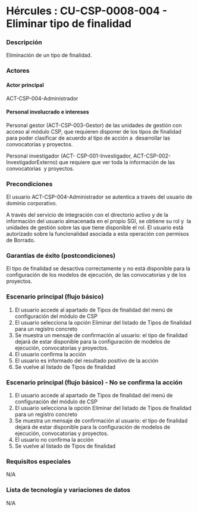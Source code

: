 # Hércules : CU\-CSP\-0008\-004 \- Eliminar tipo de finalidad



### Descripción

Eliminación de un tipo de finalidad.

### Actores

#### Actor principal

ACT\-CSP\-004\-Administrador

#### Personal involucrado e intereses

Personal gestor (ACT\-CSP\-003\-Gestor) de las unidades de gestión con acceso al módulo CSP, que requieren disponer de los tipos de finalidad para poder clasificar de acuerdo al tipo de acción a  desarrollar las convocatorias y proyectos.

Personal investigador (ACT\- CSP\-001\-Investigador, ACT\-CSP\-002\-InvestigadorExterno) que requiere que ver toda la información de las convocatorias  y proyectos.

### Precondiciones

El usuario ACT\-CSP\-004\-Administrador se autentica a través del usuario de dominio corporativo.

A través del servicio de integración con el directorio activo y de la información del usuario almacenada en el propio SGI, se obtiene su rol y  la unidades de gestión sobre las que tiene disponible el rol. El usuario está autorizado sobre la funcionalidad asociada a esta operación con permisos de Borrado.

### Garantías de éxito (postcondiciones)

El tipo de finalidad se desactiva correctamente y no está disponible para la configuración de los modelos de ejecución, de las convocatorias y de los proyectos.

### Escenario principal (flujo básico)

1. El usuario accede al apartado de Tipos de finalidad del menú de configuración del módulo de CSP
2. El usuario selecciona la opción Eliminar del listado de Tipos de finalidad para un registro concreto
3. Se muestra un mensaje de confirmación al usuario: el tipo de finalidad dejará de estar disponible para la configuración de modelos de ejecución, convocatorias y proyectos.
4. El usuario confirma la acción
5. El usuario es informado del resultado positivo de la acción
6. Se vuelve al listado de Tipos de finalidad

  


### Escenario principal (flujo básico) \- No se confirma la acción

1. El usuario accede al apartado de Tipos de finalidad del menú de configuración del módulo de CSP
2. El usuario selecciona la opción Eliminar del listado de Tipos de finalidad para un registro concreto
3. Se muestra un mensaje de confirmación al usuario: el tipo de finalidad dejará de estar disponible para la configuración de modelos de ejecución, convocatorias y proyectos.
4. El usuario no confirma la acción
5. Se vuelve al listado de Tipos de finalidad

### Requisitos especiales

N/A

### Lista de tecnología y variaciones de datos

N/A

  
  
  





